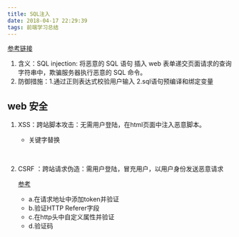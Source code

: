 ```yaml
---
title: SQL注入
date: 2018-04-17 22:29:39
tags: 前端学习总结
---
```


[参考链接](http://www.cnblogs.com/rush/archive/2011/12/31/2309203.html)

1. 含义：SQL injection: 将恶意的 SQL 语句 插入 web 表单递交页面请求的查询字符串中，欺骗服务器执行恶意的 SQL 命令。
2. 防御措施：1.通过正则表达式校验用户输入  2.sql语句预编译和绑定变量 



## web 安全

1. XSS：跨站脚本攻击：无需用户登陆，在html页面中注入恶意脚本。

    - 关键字替换

   ​

2. CSRF ：跨站请求伪造：需用户登陆，冒充用户，以用户身份发送恶意请求

   [参考](https://blog.csdn.net/zhi_miss/article/details/51338401)

    - a.在请求地址中添加token并验证
    - b.验证HTTP Referer字段
    - c.在http头中自定义属性并验证
    - d.验证码

   ​